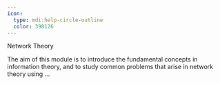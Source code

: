 ```yaml
---
icon:
  type: mdi:help-circle-outline
  color: 398126
---
```

Network Theory

The aim of this module is to introduce the fundamental concepts in information theory, and to study common problems that arise in network theory using ... 
